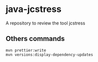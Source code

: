 # java-jcstress

A repository to review the tool jcstress

## Others commands

```
mvn prettier:write
mvn versions:display-dependency-updates
```
